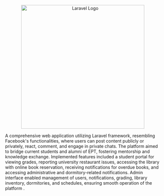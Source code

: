 <p align="center"><a href="https://laravel.com" target="_blank"><img src="https://raw.githubusercontent.com/laravel/art/master/logo-lockup/5%20SVG/2%20CMYK/1%20Full%20Color/laravel-logolockup-cmyk-red.svg" width="400" alt="Laravel Logo"></a></p>

A comprehensive web application utilizing Laravel framework, resembling Facebook's functionalities, where users can post content publicly or privately, react, comment, and engage in private chats. The platform aimed to bridge current students and alumni of EPT, fostering mentorship and knowledge exchange. Implemented features included a student portal for viewing grades, reporting university restaurant issues, accessing the library with online book reservation, receiving notifications for overdue books, and accessing administrative and dormitory-related notifications. Admin interface enabled management of users, notifications, grading, library inventory, dormitories, and schedules, ensuring smooth operation of the platform .

